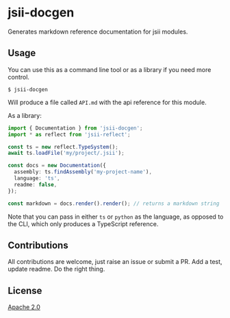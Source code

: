 # jsii-docgen

Generates markdown reference documentation for jsii modules.

## Usage

You can use this as a command line tool or as a library if you need more control.

```shell
$ jsii-docgen
```

Will produce a file called `API.md` with the api reference for this module.

As a library:

```ts
import { Documentation } from 'jsii-docgen';
import * as reflect from 'jsii-reflect';

const ts = new reflect.TypeSystem();
await ts.loadFile('my/project/.jsii');

const docs = new Documentation({
  assembly: ts.findAssembly('my-project-name'),
  language: 'ts',
  readme: false,
});

const markdown = docs.render().render(); // returns a markdown string
```

Note that you can pass in either `ts` or `python` as the language, as opposed to the CLI, which only produces a TypeScript reference.

## Contributions

All contributions are welcome, just raise an issue or submit a PR. Add a test,
update readme. Do the right thing.

## License

[Apache 2.0](./LICENSE)
